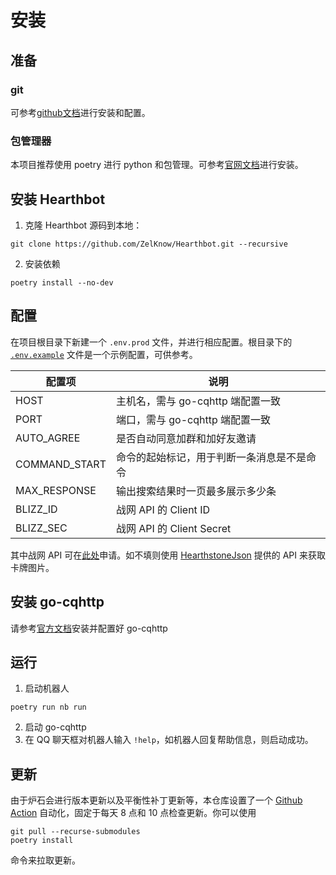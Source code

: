 # 安装

## 准备

### git

可参考[github文档](https://docs.github.com/cn/github/getting-started-with-github/quickstart/set-up-git)进行安装和配置。

### 包管理器

本项目推荐使用 poetry 进行 python 和包管理。可参考[官网文档](https://python-poetry.org/docs/)进行安装。

## 安装 Hearthbot

1. 克隆 Hearthbot 源码到本地：
```
git clone https://github.com/ZelKnow/Hearthbot.git --recursive
```

2. 安装依赖
```
poetry install --no-dev
```

## 配置

在项目根目录下新建一个 `.env.prod` 文件，并进行相应配置。根目录下的 [`.env.example`](https://github.com/ZelKnow/Hearthbot/blob/master/docs/installation.md) 文件是一个示例配置，可供参考。

| 配置项        | 说明                                       |
| ------------- | ------------------------------------------ |
| HOST          | 主机名，需与 go-cqhttp 端配置一致            |
| PORT          | 端口，需与 go-cqhttp 端配置一致              |
| AUTO_AGREE    | 是否自动同意加群和加好友邀请               |
| COMMAND_START | 命令的起始标记，用于判断一条消息是不是命令 |
| MAX_RESPONSE  | 输出搜索结果时一页最多展示多少条           |
| BLIZZ_ID      | 战网 API 的 Client ID                         |
| BLIZZ_SEC     | 战网 API 的 Client Secret                     |

其中战网 API 可在[此处](https://develop.battle.net/)申请。如不填则使用 [HearthstoneJson](https://hearthstonejson.com/) 提供的 API 来获取卡牌图片。


## 安装 go-cqhttp

请参考[官方文档](https://docs.go-cqhttp.org/guide/quick_start.html)安装并配置好 go-cqhttp

## 运行

1. 启动机器人
```
poetry run nb run
```
2. 启动 go-cqhttp
3. 在 QQ 聊天框对机器人输入 `!help`，如机器人回复帮助信息，则启动成功。

## 更新

由于炉石会进行版本更新以及平衡性补丁更新等，本仓库设置了一个 [Github Action](../.github/workflows/update.yml) 自动化，固定于每天 8 点和 10 点检查更新。你可以使用

```
git pull --recurse-submodules
poetry install
```

命令来拉取更新。